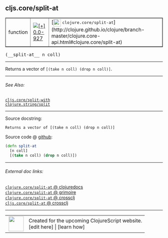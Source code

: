 ## cljs.core/split-at



 <table border="1">
<tr>
<td>function</td>
<td><a href="https://github.com/cljsinfo/cljs-api-docs/tree/0.0-927"><img valign="middle" alt="[+] 0.0-927" title="Added in 0.0-927" src="https://img.shields.io/badge/+-0.0--927-lightgrey.svg"></a> </td>
<td>
[<img height="24px" valign="middle" src="http://i.imgur.com/1GjPKvB.png"> <samp>clojure.core/split-at</samp>](http://clojure.github.io/clojure/branch-master/clojure.core-api.html#clojure.core/split-at)
</td>
</tr>
</table>


 <samp>
(__split-at__ n coll)<br>
</samp>

---

Returns a vector of `[(take n coll) (drop n coll)]`.

---


###### See Also:

[`cljs.core/split-with`](cljs.core_split-with.md)<br>
[`clojure.string/split`](clojure.string_split.md)<br>

---


Source docstring:

```
Returns a vector of [(take n coll) (drop n coll)]
```


Source code @ [github](https://github.com/clojure/clojurescript/blob/r3030/src/cljs/cljs/core.cljs#L3964-L3967):

```clj
(defn split-at
  [n coll]
  [(take n coll) (drop n coll)])
```

<!--
Repo - tag - source tree - lines:

 <pre>
clojurescript @ r3030
└── src
    └── cljs
        └── cljs
            └── <ins>[core.cljs:3964-3967](https://github.com/clojure/clojurescript/blob/r3030/src/cljs/cljs/core.cljs#L3964-L3967)</ins>
</pre>

-->

---



###### External doc links:

[`clojure.core/split-at` @ clojuredocs](http://clojuredocs.org/clojure.core/split-at)<br>
[`clojure.core/split-at` @ grimoire](http://conj.io/store/v1/org.clojure/clojure/1.7.0-beta3/clj/clojure.core/split-at/)<br>
[`clojure.core/split-at` @ crossclj](http://crossclj.info/fun/clojure.core/split-at.html)<br>
[`cljs.core/split-at` @ crossclj](http://crossclj.info/fun/cljs.core.cljs/split-at.html)<br>

---

 <table>
<tr><td>
<img valign="middle" align="right" width="48px" src="http://i.imgur.com/Hi20huC.png">
</td><td>
Created for the upcoming ClojureScript website.<br>
[edit here] | [learn how]
</td></tr></table>

[edit here]:https://github.com/cljsinfo/cljs-api-docs/blob/master/cljsdoc/cljs.core_split-at.cljsdoc
[learn how]:https://github.com/cljsinfo/cljs-api-docs/wiki/cljsdoc-files

<!--

This information was too distracting to show to readers, but I'll leave it
commented here since it is helpful to:

- pretty-print the data used to generate this document
- and show how to retrieve that data



The API data for this symbol:

```clj
{:description "Returns a vector of `[(take n coll) (drop n coll)]`.",
 :ns "cljs.core",
 :name "split-at",
 :signature ["[n coll]"],
 :history [["+" "0.0-927"]],
 :type "function",
 :related ["cljs.core/split-with" "clojure.string/split"],
 :full-name-encode "cljs.core_split-at",
 :source {:code "(defn split-at\n  [n coll]\n  [(take n coll) (drop n coll)])",
          :title "Source code",
          :repo "clojurescript",
          :tag "r3030",
          :filename "src/cljs/cljs/core.cljs",
          :lines [3964 3967]},
 :full-name "cljs.core/split-at",
 :clj-symbol "clojure.core/split-at",
 :docstring "Returns a vector of [(take n coll) (drop n coll)]"}

```

Retrieve the API data for this symbol:

```clj
;; from Clojure REPL
(require '[clojure.edn :as edn])
(-> (slurp "https://raw.githubusercontent.com/cljsinfo/cljs-api-docs/catalog/cljs-api.edn")
    (edn/read-string)
    (get-in [:symbols "cljs.core/split-at"]))
```

-->
